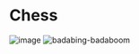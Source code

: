 # Chess
![image](https://user-images.githubusercontent.com/94972057/213945002-3a2ce287-3a57-4d64-82f7-c7ae4355ff78.png)
![badabing-badaboom](https://user-images.githubusercontent.com/94972057/213945234-3bc908af-165e-4a6d-936b-22b4a9b0bc58.gif)
